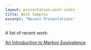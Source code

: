 ```yaml
---
layout: presentation-post-index
title: Work Samples
excerpt: "Recent Presentations"
---
```


A list of recent work:

[An Introduction to Markov Equivalence](documents/throolin_writingproject.pdf)

